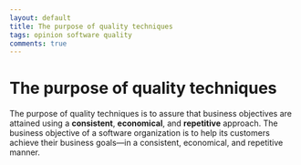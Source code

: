 ```yaml
---
layout: default
title: The purpose of quality techniques
tags: opinion software quality
comments: true
---
```

# The purpose of quality techniques

The purpose of quality techniques is to assure that business objectives are attained using a **consistent**, **economical**, and **repetitive** approach. The business objective of a software organization is to help its customers achieve their business goals&mdash;in a consistent, economical, and repetitive manner.
